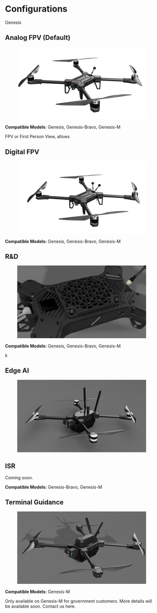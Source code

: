 # Configurations

Genesis&#x20;

## Analog FPV (Default)

<figure><img src="../.gitbook/assets/3463452354.png" alt=""><figcaption></figcaption></figure>

**Compatible Models**: Genesis, Genesis-Bravo, Genesis-M

FPV or First Person View, allows





## Digital FPV



<figure><img src="../.gitbook/assets/231574383456.png" alt=""><figcaption></figcaption></figure>

**Compatible Models:** Genesis, Genesis-Bravo, Genesis-M

## R\&D

<figure><img src="../.gitbook/assets/1323225214.png" alt=""><figcaption></figcaption></figure>



**Compatible Models:** Genesis, Genesis-Bravo, Genesis-M

k



## Edge AI

<figure><img src="../.gitbook/assets/df452343.PNG" alt=""><figcaption></figcaption></figure>

## ISR

Coming soon.



**Compatible Models:** Genesis-Bravo, Genesis-M



## Terminal Guidance

<figure><img src="../.gitbook/assets/312412543321443.png" alt=""><figcaption></figcaption></figure>

**Compatible Models:**  Genesis-M

Only available on Genesis-M for government customers. More details will be available soon. Contact us here.
